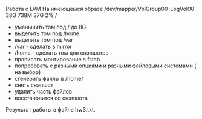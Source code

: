 Работа с LVM
На имеющемся образе /dev/mapper/VolGroup00-LogVol00 38G 738M 37G 2% /

- уменьшить том под / до 8G
- выделить том под /home
- выделить том под /var
- /var - сделать в mirror
- /home - сделать том для снэпшотов
- прописать монтирование в fstab
- попробовать с разными опциями и разными файловыми системами ( на выбор)
- сгенерить файлы в /home/
- снять снэпшот
- удалить часть файлов
- восстановится со снэпшота

Результат работы в файле hw3.txt.

